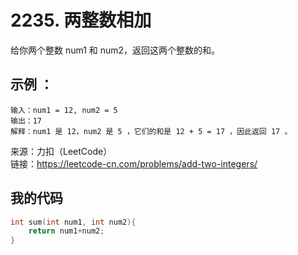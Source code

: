 # 2235. 两整数相加
给你两个整数 num1 和 num2，返回这两个整数的和。

## 示例 ：
```
输入：num1 = 12, num2 = 5
输出：17
解释：num1 是 12，num2 是 5 ，它们的和是 12 + 5 = 17 ，因此返回 17 。
```

来源：力扣（LeetCode）  
链接：https://leetcode-cn.com/problems/add-two-integers/
## 我的代码
```C
int sum(int num1, int num2){
    return num1+num2;
}
```
  
